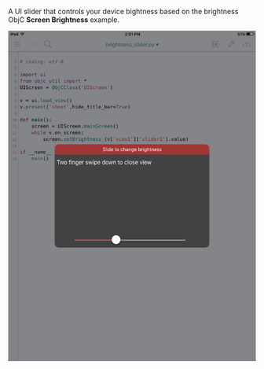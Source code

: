 A UI slider that controls your device bightness based on the brightness ObjC **Screen Brightness** example.



![](screenshot.png)